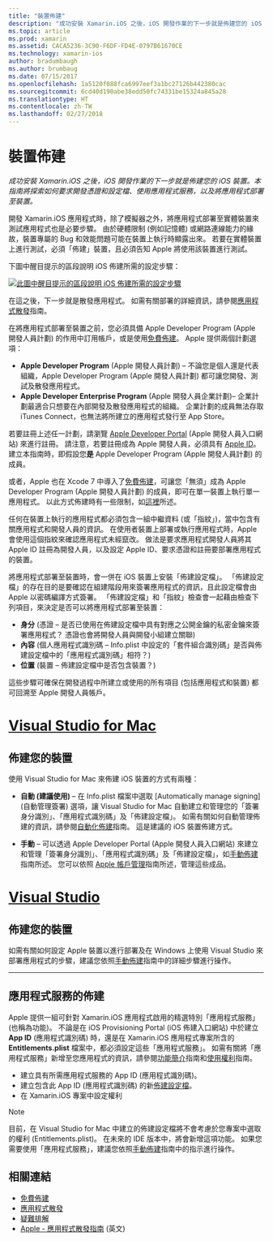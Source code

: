```yaml
---
title: "裝置佈建"
description: "成功安裝 Xamarin.iOS 之後，iOS 開發作業的下一步就是佈建您的 iOS 裝置。 本指南將探索如何要求開發憑證和設定檔、使用應用程式服務，以及將應用程式部署至裝置。"
ms.topic: article
ms.prod: xamarin
ms.assetid: CACA5236-3C90-F6DF-FD4E-0797B61670CE
ms.technology: xamarin-ios
author: bradumbaugh
ms.author: brumbaug
ms.date: 07/15/2017
ms.openlocfilehash: 1a5120f088fca6997eef3a1bc27126b442380cac
ms.sourcegitcommit: 6cd40d190abe38edd50fc74331be15324a845a28
ms.translationtype: HT
ms.contentlocale: zh-TW
ms.lasthandoff: 02/27/2018
---
```

# <a name="device-provisioning"></a>裝置佈建

_成功安裝 Xamarin.iOS 之後，iOS 開發作業的下一步就是佈建您的 iOS 裝置。本指南將探索如何要求開發憑證和設定檔、使用應用程式服務，以及將應用程式部署至裝置。_

開發 Xamarin.iOS 應用程式時，除了模擬器之外，將應用程式部署至實體裝置來測試應用程式也是必要步驟。 由於硬體限制 (例如記憶體) 或網路連線能力的緣故，裝置專屬的 Bug 和效能問題可能在裝置上執行時顯露出來。 若要在實體裝置上進行測試，必須「佈建」裝置，且必須告知 Apple 將使用該裝置進行測試。

下圖中醒目提示的區段說明 iOS 佈建所需的設定步驟：

[![](images/provisioningdiagram.png "此圖中醒目提示的區段說明 iOS 佈建所需的設定步驟")](images/provisioningdiagram.png)

在這之後，下一步就是散發應用程式。 如需有關部署的詳細資訊，請參閱[應用程式散發](~/ios/deploy-test/app-distribution/index.md)指南。

在將應用程式部署至裝置之前，您必須具備 Apple Developer Program (Apple 開發人員計劃) 的作用中訂用帳戶，或是使用[免費佈建](~/ios/get-started/installation/device-provisioning/free-provisioning.md)。 Apple 提供兩個計劃選項：

- **Apple Developer Program** \(Apple 開發人員計劃\) – 不論您是個人還是代表組織，Apple Developer Program (Apple 開發人員計劃) 都可讓您開發、測試及散發應用程式。
- **Apple Developer Enterprise Program** \(Apple 開發人員企業計劃\)– 企業計劃最適合只想要在內部開發及散發應用程式的組織。 企業計劃的成員無法存取 iTunes Connect，也無法將所建立的應用程式發行至 App Store。


若要註冊上述任一計劃，請瀏覽 [Apple Developer Portal](https://developer.apple.com/programs/enroll/) \(Apple 開發人員入口網站\) 來進行註冊。 請注意，若要註冊成為 Apple 開發人員，必須具有 [Apple ID](https://appleid.apple.com/)。 建立本指南時，即假設您**是** Apple Developer Program (Apple 開發人員計劃) 的成員。

或者，Apple 也在 Xcode 7 中導入了[免費佈建](~/ios/get-started/installation/device-provisioning/free-provisioning.md)，可讓您「無須」成為 Apple Developer Program (Apple 開發人員計劃) 的成員，即可在單一裝置上執行單一應用程式。 以此方式佈建時有一些限制，如[這裡](~/ios/get-started/installation/device-provisioning/free-provisioning.md#limitations)所述。

任何在裝置上執行的應用程式都必須包含一組中繼資料 (或「指紋」)，當中包含有關應用程式和開發人員的資訊。 在使用者裝置上部署或執行應用程式時，Apple 會使用這個指紋來確認應用程式未經竄改。 做法是要求應用程式開發人員將其 Apple ID 註冊為開發人員，以及設定 Apple ID、要求憑證和註冊要部署應用程式的裝置。

將應用程式部署至裝置時，會一併在 iOS 裝置上安裝「佈建設定檔」。 「佈建設定檔」的存在目的是要確認在組建階段用來簽署應用程式的資訊，且此設定檔會由 Apple 以密碼編譯方式簽署。 「佈建設定檔」和「指紋」檢查會一起藉由檢查下列項目，來決定是否可以將應用程式部署至裝置：

- **身分** (憑證 – 是否已使用在佈建設定檔中具有對應之公開金鑰的私密金鑰來簽署應用程式？ 憑證也會將開發人員與開發小組建立關聯)
- **內容** (個人應用程式識別碼 – Info.plist 中設定的「套件組合識別碼」是否與佈建設定檔中的「應用程式識別碼」相符？)
- **位置** (裝置 – 佈建設定檔中是否包含裝置？)

這些步驟可確保在開發過程中所建立或使用的所有項目 (包括應用程式和裝置) 都可回溯至 Apple 開發人員帳戶。

<a name="Provisioning_Profile" />

# <a name="visual-studio-for-mactabvsmac"></a>[Visual Studio for Mac](#tab/vsmac)

## <a name="provisioning-your-device"></a>佈建您的裝置

使用 Visual Studio for Mac 來佈建 iOS 裝置的方式有兩種：

* **自動 (建議使用)** – 在 Info.plist 檔案中選取 [Automatically manage signing] \(自動管理簽署\) 選項，讓 Visual Studio for Mac 自動建立和管理您的「簽署身分識別」、「應用程式識別碼」及「佈建設定檔」。  如需有關如何自動管理佈建的資訊，請參閱[自動化佈建](automatic-provisioning.md)指南。 這是建議的 iOS 裝置佈建方式。

* **手動** – 可以透過 Apple Developer Portal (Apple 開發人員入口網站) 來建立和管理「簽署身分識別」、「應用程式識別碼」及「佈建設定檔」，如[手動佈建](manual-provisioning.md)指南所述。 您可以依照 [Apple 帳戶管理](~/cross-platform/macios/apple-account-management.md)指南所述，管理這些成品。

# <a name="visual-studiotabvswin"></a>[Visual Studio](#tab/vswin)

## <a name="provisioning-your-device"></a>佈建您的裝置

如需有關如何設定 Apple 裝置以進行部署及在 Windows 上使用 Visual Studio 來部署應用程式的步驟，建議您依照[手動佈建](manual-provisioning.md)指南中的詳細步驟進行操作。

-----

<a name="appservices" />

## <a name="provisioning-for-application-services"></a>應用程式服務的佈建

Apple 提供一組可針對 Xamarin.iOS 應用程式啟用的精選特別「應用程式服務」(也稱為功能)。 不論是在 iOS Provisioning Portal (iOS 佈建入口網站) 中於建立 **App ID** \(應用程式識別碼\) 時，還是在 Xamarin.iOS 應用程式專案所含的 **Entitlements.plist** 檔案中，都必須設定這些「應用程式服務」。 如需有關將「應用程式服務」新增至您應用程式的資訊，請參閱[功能簡介](~/ios/deploy-test/provisioning/capabilities/index.md)指南和[使用權利](~/ios/deploy-test/provisioning/entitlements.md)指南。

* 建立具有所需應用程式服務的 App ID (應用程式識別碼)。
* 建立包含此 App ID (應用程式識別碼) 的新[佈建設定檔](#Provisioning_Profile)。
* 在 Xamarin.iOS 專案中設定權利

> [!NOTE]
> 目前，在 Visual Studio for Mac 中建立的佈建設定檔將不會考慮於您專案中選取的權利 (Entitlements.plist)。 在未來的 IDE 版本中，將會新增這項功能。 如果您需要使用「應用程式服務」，建議您依照[手動佈建](manual-provisioning.md)指南中的指示進行操作。

## <a name="related-links"></a>相關連結

- [免費佈建](~/ios/get-started/installation/device-provisioning/free-provisioning.md)
- [應用程式散發](~/ios/deploy-test/app-distribution/index.md)
- [疑難排解](~/ios/deploy-test/troubleshooting.md)
- [Apple - 應用程式散發指南](https://developer.apple.com/library/ios/documentation/IDEs/Conceptual/AppDistributionGuide/Introduction/Introduction.html) \(英文\)
